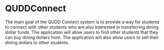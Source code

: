 # QUDDConnect
The main goal of the QUDD Connect system is to provide a way for students to connect with other students who are also interested in transferring dining dollar funds. The application will allow users to find other students that they can buy dining dollars from. The application will also allow users to sell their dining dollars to other students. 
